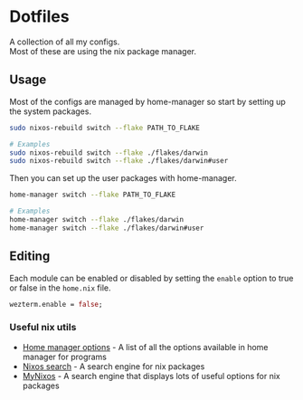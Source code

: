 # Dotfiles

A collection of all my configs.\
Most of these are using the nix package manager.

## Usage

Most of the configs are managed by home-manager so start by setting up the system packages.

```bash
sudo nixos-rebuild switch --flake PATH_TO_FLAKE

# Examples
sudo nixos-rebuild switch --flake ./flakes/darwin
sudo nixos-rebuild switch --flake ./flakes/darwin#user
```

Then you can set up the user packages with home-manager.

```bash
home-manager switch --flake PATH_TO_FLAKE

# Examples
home-manager switch --flake ./flakes/darwin
home-manager switch --flake ./flakes/darwin#user
```

## Editing

Each module can be enabled or disabled by setting the `enable` option to true or false in the `home.nix` file.

```nix
wezterm.enable = false;
```

### Useful nix utils

- [Home manager options](https://nix-community.github.io/home-manager/options.xhtml) - A list of all the options available in home manager for programs
- [Nixos search](https://search.nixos.org/packages) - A search engine for nix packages
- [MyNixos](https://search.nixos.org/packages) - A search engine that displays lots of useful options for nix packages
